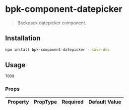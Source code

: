 # bpk-component-datepicker

> Backpack datepicker component.

## Installation

```sh
npm install bpk-component-datepicker --save-dev
```

## Usage

```js
TODO
```

### Props

| Property | PropType | Required | Default Value |
| -------- | -------- | -------- | ------------- |
